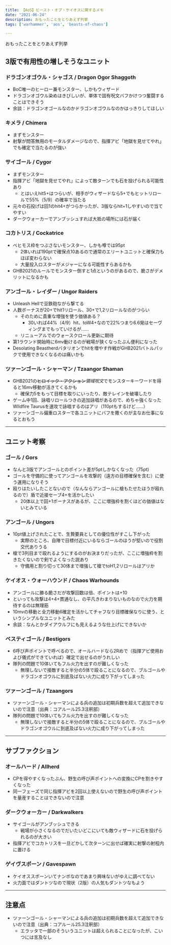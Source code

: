 ```yaml
---
title: 【AoS】ビースト・オブ・ケイオスに関するメモ
date: "2021-06-24"
description: おもったことをとりあえず列挙
tags: ['warhammer', 'aos', 'beasts-of-chaos']

---
```

おもったことをとりあえず列挙

## 3版で有用性の増しそうなユニット
### ドラゴンオゴウル・シャゴス / Dragon Ogor Shaggoth
- BoC唯一のヒーロー兼モンスター、しかもウィザード
- ドラゴンオゴウル染めはきびしいが、単体で固有呪文バフかけつつ奮闘することはできそう
- 余談：ドラゴンオゴールなのかドラゴンオゴウルなのかはっきりしてほしい

### キメラ / Chimera
- まずモンスター
- 射撃が問答無用のモータルダメージなので、指揮アビ「地獄を見せてやれ」でも確定で当たるのが強い

### サイゴール / Cygor
- まずモンスター
- 指揮アビ「地獄を見せてやれ」によって敵ターンでも石を投げられる可能性あり
  - とはいえhit5+はつらいが、相手がウィザードなら5+でもヒットリロールで55%（5/9）の確率で当たる
- 元々の石投げは回1のhit4+がつらかったが、3版ならhit+1しやすいので当てやすい
- ダークウォーカーでアンブッシュすれば大抵の場所には石が届く

### コカトリス / Cockatrice
- ベヒモス枠をつぶさないモンスター、しかも噂では95pt
  - 2体いれば190ptで確保点10あるので通常のエリートユニットと確保力もほぼ変わらない
  - 大量投入ロスターがメジャーになる可能性すらあるかも
- GHB2021のルールでモンスター倒すと1点というのがあるので、脆さがデメリットになるかも

### アンゴール・レイダー / Ungor Raiders
- Unleash Hellで豆鉄砲ながら撃てる
- 人数ボーナスが20+でhit1リロール、30+で1,2リロールなのがつらい
  - そのために貴重な増強を使う価値ある？
    - 30いれば44%（4/9）hit、toW4+なので22%つまり6.6発はセーヴィングまでもっていけるが……
  - リニューアルでのウォースクロール更新に期待
- 第1ラウンド開始時に6mv動けるのが戦場が狭くなったぶん便利になった
- Desolating Beastherdバタリオンでhitを増やす作戦がGHB2021バトルパックで使用できなくなるのは痛いかも

### ツァーンゴール・シャーマン / Tzaangor Shaman
- GHB2021の<s>ヒロイック・アクション</s>*領域呪文*でモンスターキーワードを得ると16mv移動が活きてくるかも
  - 確保力5をもって目標を取りにいったり、敵テレインを破壊したり
- ゲーム中1回、詠唱リロールつきの追加詠唱があるので、めちゃ強くなったWIldfire Taurusを速攻で詠唱するのはアリ（110ptもするけど……）
- ツァーンゴール偏重ロスターで各ユニットにバフを撒くのが主なお仕事になるとおもう

---
## ユニット考察
### ゴール / Gors
- なんと3版でアンゴールとのポイント差が5ptしかなくなった（75pt)
- ゴールを守備的に使ってアンゴールを攻撃的（遠方の目標確保を含む）に使う運用になりそう
- 殴りはたいしたことないので（なんならアンゴールに槍もたせたほうが殴れるので）盾で近接セーブ4+を活かしたい
  - 20体以上で回+1ボーナスがあるが、ここに増強枠を割くほどの価値はないとみている

### アンゴール / Ungors
- 10pt値上げされたことで、生贄要員としての優位性がすこし下がった
  - 実際のところ、自陣で目標付近にいるならゴールのほうが堅いので役割交代ありうる
- 槍で3列目まで殴れるようにするのがお決まりだったが、ここに増強枠を割きたくないので剣でよくなった説あり
  - 守備用と割り切って30体まで増強して槍でtoH1,2リロールはアリか

### ケイオス・ウォーハウンド / Chaos Warhounds
- アンゴールに勝る脆さだが攻撃回数は倍、ポイントは+10
- といっても攻撃は4+4+貫通なし、の平凡きわまりないものなので火力を期待するのは無理筋
- 10mvの移動と全力移動6確定を活かしてチャフなり目標確保なりに使う、というシンプルなユニットとみた
- 余談：なんとかダイアウルフにも見えるような仕上げにできないか

### ベスティゴール / Bestigors
- 6呼び声ポイントで呼べるので、オールハードなら2Rめで（指揮アビ使用および儀式ができていれば）確定で出せるのがうれしい
- 隊列の問題で10体いてもフル火力を出すのが難しくなった
  - 無理しないで接敵すると半分の5体で殴ることになるので、ブルゴールやドラゴンオゴウルに到底及ばない火力に成り下がってしまった

### ツァーンゴール / Tzaangors
- ツァーンゴール・シャーマンによる兵の追加は初期兵数を超えて追加できないので注意（出典：コアルール25.3注釈部）
- 隊列の問題で10体いてもフル火力を出すのが難しくなった
  - 無理しないで接敵すると半分の5体で殴ることになるので、ブルゴールやドラゴンオゴウルに到底及ばない火力に成り下がってしまった

---
## サブファクション
### オールハード / Allherd
- CPを得やすくなったぶん、野生の呼び声ポイントへの変換にCPを割きやすくなった
- 同一フェーズで同じ指揮アビを2回以上使えないので野生の呼び声ポイントを量産することはできないので注意

### ダークウォーカー / Darkwalkers
- サイゴールがアンブッシュできる
  - 戦場が小さくなるのでだいたいどこにいても敵ウィザードに石を投げられるのが大きい
- 指揮アビでコカトリスを一旦どかして次ターンに出せば確実に射撃の射程内に置ける

### ゲイヴスポーン / Gavespawn
- ケイオススポーンいてナンボなのであまり興味ないがゆえに調べてない
- 火力面ではダントツなので現状（2版）の人気もダントツなもよう

---
## 注意点
- ツァーンゴール・シャーマンによる兵の追加は初期兵数を超えて追加できないので注意（出典：コアルール25.3注釈部）
  - エラッタで一部のそういうユニットは超えられることになったが、こいつには言及なし